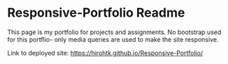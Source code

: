 # Responsive-Portfolio Readme

This page is my portfolio for projects and assignments.  No bootstrap used for this portflio- only media queries are used to make the site responsive.

Link to deployed site: https://hirohtk.github.io/Responsive-Portfolio/
